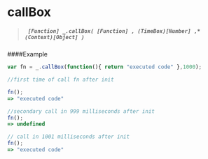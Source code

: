 # callBox
> ##### ``` [Function] _.callBox( [Function] , (TimeBox)[Number] ,*(Context)[Object] )```

####Example
``` javascript
var fn = _.callBox(function(){ return "executed code" },1000);

//first time of call fn after init

fn();
=> "executed code"

//secondary call in 999 milliseconds after init
fn();
=> undefined

// call in 1001 milliseconds after init
fn();
=> "executed code"

```
